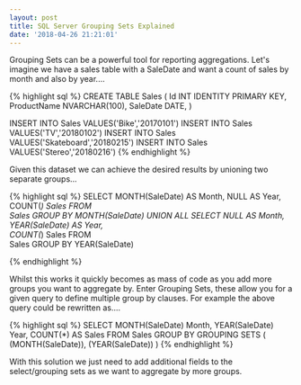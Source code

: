 ```yaml
---
layout: post
title: SQL Server Grouping Sets Explained
date: '2018-04-26 21:21:01'
---
```

Grouping Sets can be a powerful tool for reporting aggregations. Let's imagine we have a sales table with a SaleDate and want a count of sales by month and also by year....

{% highlight sql %}
CREATE TABLE Sales
(
    Id INT IDENTITY PRIMARY KEY,
    ProductName NVARCHAR(100),
    SaleDate DATE,
)

INSERT INTO Sales VALUES('Bike','20170101')
INSERT INTO Sales VALUES('TV','20180102')
INSERT INTO Sales VALUES('Skateboard','20180215')
INSERT INTO Sales VALUES('Stereo','20180216')
{% endhighlight %}

Given this dataset we can achieve the desired results by unioning two separate groups...

{% highlight sql %}
SELECT 
    MONTH(SaleDate) AS Month,
    NULL AS Year,    
    COUNT(*) Sales
FROM    
    Sales
GROUP BY MONTH(SaleDate)
UNION ALL
SELECT 
    NULL AS Month,
    YEAR(SaleDate) AS Year,    
    COUNT(*) Sales
FROM    
    Sales
GROUP BY YEAR(SaleDate)

{% endhighlight %}

Whilst this works it quickly becomes as mass of code as you add more groups you want to aggregate by. Enter Grouping Sets, these allow you for a given query to define multiple group by clauses. For example the above query could be rewritten as....

{% highlight sql %}
SELECT
    MONTH(SaleDate) Month,
	YEAR(SaleDate) Year, 
	 COUNT(*) AS Sales
FROM 
    Sales
GROUP BY GROUPING SETS
(
	(MONTH(SaleDate)),
	(YEAR(SaleDate))
)
{% endhighlight %}

With this solution we just need to add additional fields to the select/grouping sets as we want to aggregate by more groups.